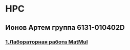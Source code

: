 # HPC

## Ионов Артем группа 6131-010402D

### [1.Лабораторная работа MatMul](https://github.com/sat4h/labs/tree/cf0738daae7157af71d4101cd85a95f431521616/MatMul)
